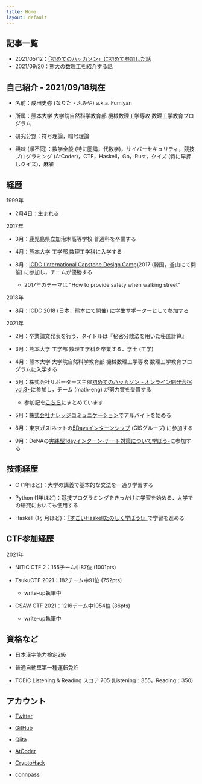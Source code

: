 ```yaml
---
title: Home
layout: default
---
```


<!-- ※英語版は [こちら](https://fumiyanll23.github.io/docs/index_en.html)． -->

## 記事一覧

- 2021/05/12：[「初めてのハッカソン」に初めて参加した話](https://fumiyanll23.github.io/posts/2021-05-12_hackathon2021-vol3.html)
- 2021/09/20：[熊大の数理工を紹介する話](https://fumiyanll23.github.io/posts/2021-09-19_introduction-to-math-eng.html)

## 自己紹介 - 2021/09/18現在

- 名前：成田史弥 (なりた・ふみや) a.k.a. Fumiyan

- 所属：熊本大学 大学院自然科学教育部 機械数理工学専攻 数理工学教育プログラム

- 研究分野：符号理論，暗号理論

- 興味 (順不同)：数学全般 (特に圏論，代数学)，サイバーセキュリティ，競技プログラミング (AtCoder)，CTF，Haskell，Go，Rust，クイズ (特に早押しクイズ)，麻雀

## 経歴

1999年

- 2月4日：生まれる

2017年

- 3月：鹿児島県立加治木高等学校 普通科を卒業する

- 4月：熊本大学 工学部 数理工学科に入学する

- 8月：[ICDC (International Capstone Design Camp)](https://www.eng.kumamoto-u.ac.jp/international/icdc/)2017 (韓国，釜山にて開催) に参加し，チームが優勝する

  - 2017年のテーマは "How to provide safety when walking street"

2018年

- 8月：ICDC 2018 (日本，熊本にて開催) に学生サポーターとして参加する

2021年

- 2月：卒業論文発表を行う．タイトルは『秘密分散法を用いた秘匿計算』

- 3月：熊本大学 工学部 数理工学科を卒業する．学士 (工学)

- 4月：熊本大学 大学院自然科学教育部 機械数理工学専攻 数理工学教育プログラムに入学する

- 5月：株式会社サポーターズ主催[初めてのハッカソン ~オンライン開発合宿vol.3~](https://talent.supporterz.jp/events/d1a92db9-5a22-4e3b-a441-ae9669fe79c4/)に参加し，チーム (math-eng) が努力賞を受賞する

  - 参加記を[こちら](https://fumiyanll23.github.io/posts/2021-05-12_hackathon2021-vol3.html)にまとめています

- 5月：[株式会社ナレッジコミュニケーション](https://www.knowledgecommunication.jp/)でアルバイトを始める

- 8月：東京ガスiネットの[5Daysインターンシップ](http://tginet-recruit.jp/internship/information.html) (GISグループ) に参加する

- 9月：DeNAの[実践型1dayインターン-チート対策について学ぼう-](https://dena-shinsotsu.connpass.com/event/220642/)に参加する

## 技術経歴

- C (1年ほど)：大学の講義で基本的な文法を一通り学習する

- Python (1年ほど)：競技プログラミングをきっかけに学習を始める．大学での研究においても使用する

- Haskell (1ヶ月ほど)：[『すごいHaskellたのしく学ぼう!』](https://www.amazon.co.jp/%E3%81%99%E3%81%94%E3%81%84Haskell%E3%81%9F%E3%81%AE%E3%81%97%E3%81%8F%E5%AD%A6%E3%81%BC%E3%81%86-Miran-Lipova%C4%8Da/dp/4274068854/ref=sr_1_1?__mk_ja_JP=%E3%82%AB%E3%82%BF%E3%82%AB%E3%83%8A&keywords=%E3%81%99%E3%81%94%E3%81%84haskell&qid=1617610983&sr=8-1)で学習を進める

## CTF参加経歴

2021年

- NITIC CTF 2：155チーム中87位 (1001pts)

- TsukuCTF 2021：182チーム中91位 (752pts)
  - write-up執筆中

- CSAW CTF 2021：1216チーム中1054位 (36pts)
  - write-up執筆中

## 資格など

- 日本漢字能力検定2級

- 普通自動車第一種運転免許

- TOEIC Listening & Reading スコア 705 (Listening：355，Reading：350)

## アカウント

- [Twitter](https://twitter.com/fumiyanll23)

- [GitHub](https://github.com/fumiyanll23)

- [Qiita](https://qiita.com/fumiyanll23)

- [AtCoder](https://atcoder.jp/users/fumiyanll23)

- [CryptoHack](https://cryptohack.org/user/fumiyanll23/)

- [connpass](https://connpass.com/user/fumiyanll23/)
